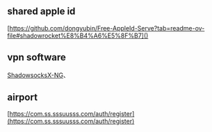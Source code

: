 ## shared apple id
[https://github.com/dongyubin/Free-AppleId-Serve?tab=readme-ov-file#shadowrocket%E8%B4%A6%E5%8F%B7]()

## vpn software
[ShadowsocksX-NG](https://github.com/shadowsocks/ShadowsocksX-NG)、

## airport
[https://com.ss.sssuusss.com/auth/register](https://com.ss.sssuusss.com/auth/register)